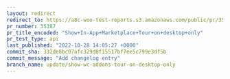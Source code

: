 ```yaml
---
layout: redirect
redirect_to: https://a8c-woo-test-reports.s3.amazonaws.com/public/pr/35387/api/index.html
pr_number: 35387
pr_title_encoded: "Show+In-App+Marketplace+Tour+on+desktop+only"
pr_test_type: api
last_published: "2022-10-28 14:05:27 +0000"
commit_sha: 332de8bc07afc329d8f15517bf7ee5c799e3df5b
commit_message: "Add changelog entry"
branch_name: update/show-wc-addons-tour-on-desktop-only
---
```

